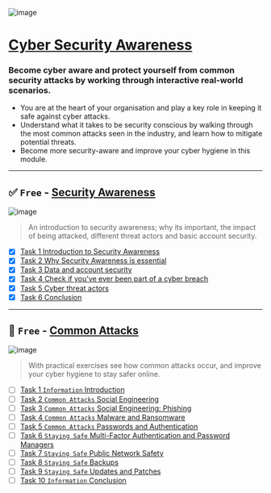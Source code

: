 ![image](https://user-images.githubusercontent.com/51442719/180602397-2f25a3cb-607f-4b44-b8ec-b177ebeaa343.png)
# [Cyber Security Awareness](https://tryhackme.com/module/cyber-security-awareness)
### Become cyber aware and protect yourself from common security attacks by working through interactive real-world scenarios.
- You are at the heart of your organisation and play a key role in keeping it safe against cyber attacks. 
- Understand what it takes to be security conscious by walking through the most common attacks seen in the industry, and learn how to mitigate potential threats. 
- Become more security-aware and improve your cyber hygiene in this module.

---

## ✅ `Free` - [Security Awareness](https://tryhackme.com/room/securityawarenessintro)
![image](https://user-images.githubusercontent.com/51442719/172191250-ff82edc6-b5bd-4264-aeaf-8ab6118495f3.png)
> An introduction to security awareness; why its important, the impact of being attacked, different threat actors and basic account security.
- [x] [Task 1  Introduction to Security Awareness]()
- [x] [Task 2  Why Security Awareness is essential]()
- [x] [Task 3  Data and account security]()
- [x] [Task 4  Check if you've ever been part of a cyber breach]()
- [x] [Task 5  Cyber threat actors]()
- [x] [Task 6  Conclusion]()

---

## 🔶 `Free` - [Common Attacks](https://tryhackme.com/room/commonattacks)
![image](https://user-images.githubusercontent.com/51442719/172191250-ff82edc6-b5bd-4264-aeaf-8ab6118495f3.png)
> With practical exercises see how common attacks occur, and improve your cyber hygiene to stay safer online.
- [ ] [Task 1  `Information` Introduction]()
- [ ] [Task 2  `Common Attacks` Social Engineering]()
- [ ] [Task 3  `Common Attacks` Social Engineering: Phishing]()
- [ ] [Task 4  `Common Attacks` Malware and Ransomware]()
- [ ] [Task 5  `Common Attacks` Passwords and Authentication]()
- [ ] [Task 6  `Staying Safe` Multi-Factor Authentication and Password Managers]()
- [ ] [Task 7  `Staying Safe` Public Network Safety]()
- [ ] [Task 8  `Staying Safe` Backups]()
- [ ] [Task 9  `Staying Safe` Updates and Patches]()
- [ ] [Task 10  `Information` Conclusion]()
